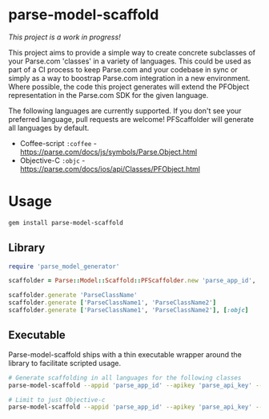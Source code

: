 parse-model-scaffold
====================

*This project is a work in progress!*

This project aims to provide a simple way to create concrete subclasses of your Parse.com 'classes' in a variety of languages.  This could be used as part of a CI process to keep Parse.com and your codebase in sync or simply as a way to boostrap Parse.com integration in a new environment.  Where possible, the code this project generates will extend the PFObject representation in the Parse.com SDK for the given language.

The following languages are currently supported.  If you don't see your preferred language, pull requests are welcome!  PFScaffolder will generate all languages by default.

* Coffee-script ```:coffee``` - https://parse.com/docs/js/symbols/Parse.Object.html
* Objective-C ```:objc``` - https://parse.com/docs/ios/api/Classes/PFObject.html

Usage
=====

```bash
gem install parse-model-scaffold
```

Library
-------

```ruby
require 'parse_model_generator'

scaffolder = Parse::Model::Scaffold::PFScaffolder.new 'parse_app_id', 'parse_api_key'

scaffolder.generate 'ParseClassName'
scaffolder.generate ['ParseClassName1', 'ParseClassName2']
scaffolder.generate ['ParseClassName1', 'ParseClassName2'], [:objc]
```

Executable
----------

Parse-model-scaffold ships with a thin executable wrapper around the library to facilitate scripted usage.

```bash
# Generate scaffolding in all languages for the following classes
parse-model-scaffold --appid 'parse_app_id' --apikey 'parse_api_key' --classes 'ParseClassName1','ParseClassName2'

# Limit to just Objective-c
parse-model-scaffold --appid 'parse_app_id' --apikey 'parse_api_key' --classes 'ParseClassName1','ParseClassName2' --types 'objc'
```
